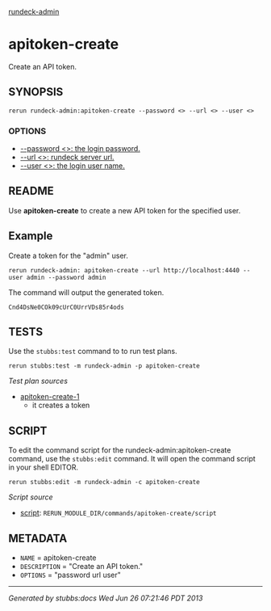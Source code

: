 [rundeck-admin](../../index.html)
# apitoken-create 

Create an API token.

## SYNOPSIS

    rerun rundeck-admin:apitoken-create --password <> --url <> --user <>

### OPTIONS

* [    --password <>: the login password.](../../options/password/index.html)
* [    --url <>: rundeck server url.](../../options/url/index.html)
* [    --user <>: the login user name.](../../options/user/index.html)

## README

Use **apitoken-create** to create a new API token for the specified user.

Example
-------

Create a token for the "admin" user. 

    rerun rundeck-admin: apitoken-create --url http://localhost:4440 --user admin --password admin

The command will output the generated token.

    Cnd4DsNe0COk09cUrC0UrrVDs85r4ods

## TESTS

Use the `stubbs:test` command to to run test plans.

    rerun stubbs:test -m rundeck-admin -p apitoken-create

*Test plan sources*

* [apitoken-create-1](../../tests/apitoken-create-1.html)
  * it creates a token

## SCRIPT

To edit the command script for the rundeck-admin:apitoken-create command, 
use the `stubbs:edit`
command. It will open the command script in your shell EDITOR.

    rerun stubbs:edit -m rundeck-admin -c apitoken-create

*Script source*

* [script](script.html): `RERUN_MODULE_DIR/commands/apitoken-create/script`

## METADATA

* `NAME` = apitoken-create
* `DESCRIPTION` = "Create an API token."
* `OPTIONS` = "password url user"

----

*Generated by stubbs:docs Wed Jun 26 07:21:46 PDT 2013*

